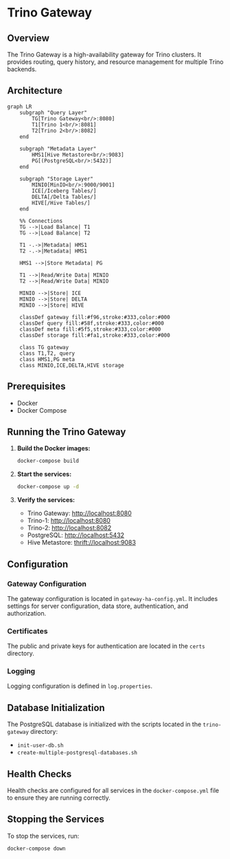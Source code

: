 # Trino Gateway

## Overview
The Trino Gateway is a high-availability gateway for Trino clusters. It provides routing, query history, and resource management for multiple Trino backends.

## Architecture

```mermaid
graph LR
    subgraph "Query Layer"
        TG[Trino Gateway<br/>:8080]
        T1[Trino 1<br/>:8081]
        T2[Trino 2<br/>:8082]
    end

    subgraph "Metadata Layer"
        HMS1[Hive Metastore<br/>:9083]
        PG[(PostgreSQL<br/>:5432)]
    end

    subgraph "Storage Layer"
        MINIO[MinIO<br/>:9000/9001]
        ICE[/Iceberg Tables/]
        DELTA[/Delta Tables/]
        HIVE[/Hive Tables/]
    end

    %% Connections
    TG -->|Load Balance| T1
    TG -->|Load Balance| T2
    
    T1 -.->|Metadata| HMS1
    T2 -.->|Metadata| HMS1
    
    HMS1 -->|Store Metadata| PG
    
    T1 -->|Read/Write Data| MINIO
    T2 -->|Read/Write Data| MINIO
    
    MINIO -->|Store| ICE
    MINIO -->|Store| DELTA
    MINIO -->|Store| HIVE

    classDef gateway fill:#f96,stroke:#333,color:#000
    classDef query fill:#58f,stroke:#333,color:#000
    classDef meta fill:#5f5,stroke:#333,color:#000
    classDef storage fill:#fa1,stroke:#333,color:#000
    
    class TG gateway
    class T1,T2, query
    class HMS1,PG meta
    class MINIO,ICE,DELTA,HIVE storage
```

## Prerequisites
- Docker
- Docker Compose

## Running the Trino Gateway
1. **Build the Docker images:**
   ```sh
   docker-compose build
   ```

2. **Start the services:**
   ```sh
   docker-compose up -d
   ```

3. **Verify the services:**
   - Trino Gateway: [http://localhost:8080](http://localhost:8080)
   - Trino-1: [http://localhost:8080](http://localhost:8080)
   - Trino-2: [http://localhost:8082](http://localhost:8082)
   - PostgreSQL: [http://localhost:5432](http://localhost:5432)
   - Hive Metastore: [thrift://localhost:9083](thrift://localhost:9083)

## Configuration

### Gateway Configuration
The gateway configuration is located in `gateway-ha-config.yml`. It includes settings for server configuration, data store, authentication, and authorization.

### Certificates
The public and private keys for authentication are located in the `certs` directory.

### Logging
Logging configuration is defined in `log.properties`.

## Database Initialization
The PostgreSQL database is initialized with the scripts located in the `trino-gateway` directory:
- `init-user-db.sh`
- `create-multiple-postgresql-databases.sh`

## Health Checks
Health checks are configured for all services in the `docker-compose.yml` file to ensure they are running correctly.

## Stopping the Services
To stop the services, run:
```sh
docker-compose down
```
